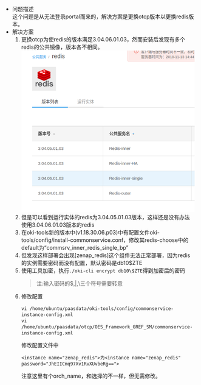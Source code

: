 -   问题描述  
    这个问题是从无法登录portal而来的，解决方案是更换otcp版本以更换redis版本。
-   解决方案  
    1.  更换otcp为使redis的版本满足3.04.06.01.03，然而安装后发现有多个redis的公共镜像，版本各不相同。  
    ![多个redis版本](resource/redis_multi-version.png "多版本redis")  
    2.  但是可以看到运行实体的redis为3.04.05.01.03版本，这样还是没有办法使用3.04.06.01.03版本的redis  
    3.  在oki-tools新的版本中(v1.18.30.06.p03)中有配置文件oki-tools/config/install-commonservice.conf，修改其redis-choose中的default为“commsrv_inner_redis_single_bp”
    4.  但发现这样部署会出现\[zenap_redis\]这个组件无法正常部署，因为redis的实例需要密码而没有配置，默认密码是db10$ZTE
    5.  使用工具加密，执行```./oki-cli encrypt db10\$ZTE```得到加密后的密码
        > 注:输入密码的$,|,\三个符号需要转意
    6.  修改配置
        ```
        vi /home/ubuntu/paasdata/oki-tools/config/commonservice-instance-config.xml
        vi /home/ubuntu/paasdata/otcp/OES_Framework_GREF_SM/commonservice-instance-config.xml
        ```
        修改配置文件中
        ```
        <instance name="zenap_redis">为<instance name="zenap_redis" password="JhEIICmq97Xv1RvXUvbeRg==">
        ```
        注意这里有个orch_name，和选择的不一样，但无需修改。